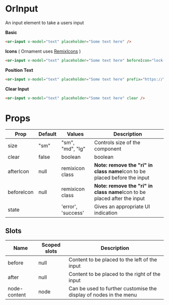 # OrInput
An input element to take a users input

**Basic**
<or-input v-model="text" placeholder="Some text here" />

```html
<or-input v-model="text" placeholder="Some text here" />
```

**Icons** ( Ornament uses [RemixIcons](https://remixicon.com/) )
<or-input v-model="text" placeholder="Some text here" beforeIcon="lock-line" afterIcon="restart-line" />

```html
<or-input v-model="text" placeholder="Some text here" beforeIcon="lock-line" afterIcon="restart-line" />
```

**Position Text**
<or-input v-model="text" placeholder="Some text here" prefix="https://" suffix=".com" />

```html
<or-input v-model="text" placeholder="Some text here" prefix="https://" suffix=".com" />
```

**Clear Input**
<or-input v-model="text" placeholder="Some text here" :clear="true" />

```html
<or-input v-model="text" placeholder="Some text here" clear />
```

# Props
| Prop | Default | Values | Description
|--|--|--|--|
| size | "sm" | "sm", "md", "lg" | Controls size of the component 
| clear | false | boolean | boolean | If true will add an "x" icon which when clicked will clear the input's component
| afterIcon | null | remixicon class | **Note: remove the "ri" in class name**Icon to be placed before the input
| beforeIcon | null | remixicon class | **Note: remove the "ri" in class name**Icon to be placed after the input
| state | | 'error', 'success' | Gives an appropriate UI  indication

## Slots
| Name | Scoped slots | Description
|--|--|--|
| before | null | Content to be placed to the left of the input
| after | null | Content to be placed to the right of the input
| node-content | node | Can be used to further customise the display of nodes in the menu